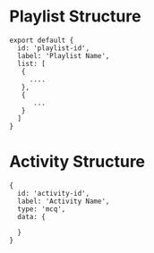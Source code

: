 
# Playlist Structure

```
export default {
  id: 'playlist-id',
  label: 'Playlist Name',
  list: [
   {
     ....
   },
   {
      ...
   }
  ]
}

```

# Activity Structure

```
{
  id: 'activity-id',
  label: 'Activity Name',
  type: 'mcq',
  data: {
  
  }
}
```








